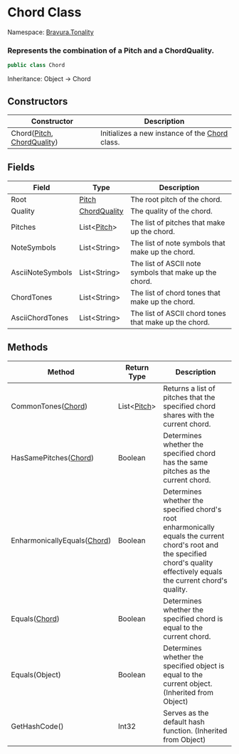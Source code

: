 # Chord Class

Namespace: [Bravura.Tonality](./Bravura.Tonality.md)

### Represents the combination of a Pitch and a ChordQuality.

```csharp
public class Chord
```

Inheritance: Object -> Chord

## Constructors
| Constructor | Description |
| --- | --- |
| Chord([Pitch](./Pitch.md), [ChordQuality](./ChordQuality.md)) | Initializes a new instance of the [Chord](./Chord.md) class. |

## Fields
| Field | Type | Description |
| --- | --- | --- |
| Root | [Pitch](./Pitch.md) | The root pitch of the chord. |
| Quality | [ChordQuality](./ChordQuality.md) | The quality of the chord. |
| Pitches | List<[Pitch](./Pitch.md)> | The list of pitches that make up the chord. |
| NoteSymbols | List\<String> | The list of note symbols that make up the chord. |
| AsciiNoteSymbols | List\<String> | The list of ASCII note symbols that make up the chord. |
| ChordTones | List\<String> | The list of chord tones that make up the chord. |
| AsciiChordTones | List\<String> | The list of ASCII chord tones that make up the chord. |

## Methods
| Method | Return Type | Description |
| --- | --- | --- |
| CommonTones([Chord](./Chord.md)) | List<[Pitch](./Pitch.md)> | Returns a list of pitches that the specified chord shares with the current chord. |
| HasSamePitches([Chord](./Chord.md)) | Boolean | Determines whether the specified chord has the same pitches as the current chord. |
| EnharmonicallyEquals([Chord](./Chord.md)) | Boolean | Determines whether the specified chord's root enharmonically equals the current chord's root and the specified chord's quality effectively equals the current chord's quality. |
| Equals([Chord](./Chord.md)) | Boolean | Determines whether the specified chord is equal to the current chord. |
| Equals(Object) | Boolean | Determines whether the specified object is equal to the current object. (Inherited from Object) |
| GetHashCode() | Int32 | Serves as the default hash function. (Inherited from Object) |
